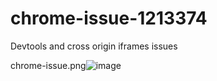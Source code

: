 # chrome-issue-1213374
Devtools and cross origin iframes issues

chrome-issue.png![image](https://user-images.githubusercontent.com/897643/120670956-97c14c00-c499-11eb-8b21-61c493b0b327.png)
